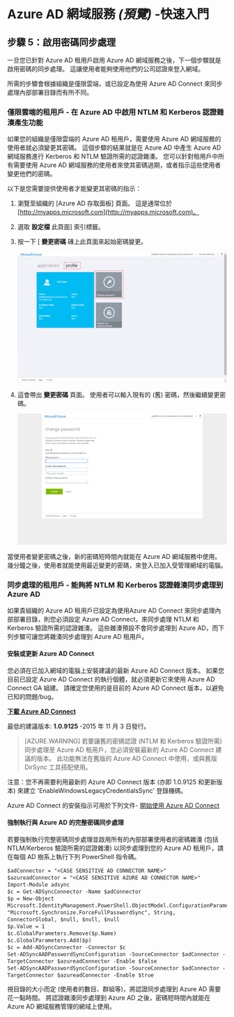 <properties
    pageTitle="Azure Active Directory 網域服務預覽：開始使用 | Microsoft Azure"
    description="開始使用 Azure Active Directory 網域服務"
    services="active-directory-ds"
    documentationCenter=""
    authors="mahesh-unnikrishnan"
    manager="udayh"
    editor="curtand"/>

<tags
    ms.service="active-directory-ds"
    ms.workload="identity"
    ms.tgt_pltfrm="na"
    ms.devlang="na"
    ms.topic="article"
    ms.date="11/09/2015"
    ms.author="maheshu"/>

# Azure AD 網域服務 *(預覽)* -快速入門

## 步驟 5：啟用密碼同步處理
一旦您已針對 Azure AD 租用戶啟用 Azure AD 網域服務之後，下一個步驟就是啟用密碼的同步處理。 這讓使用者能夠使用他們的公司認證來登入網域。

所需的步驟會根據組織是僅限雲端，或已設定為使用 Azure AD Connect 來同步處理內部部署目錄而有所不同。

### 僅限雲端的租用戶 - 在 Azure AD 中啟用 NTLM 和 Kerberos 認證雜湊產生功能
如果您的組織是僅限雲端的 Azure AD 租用戶，需要使用 Azure AD 網域服務的使用者就必須變更其密碼。 這個步驟的結果就是在 Azure AD 中產生 Azure AD 網域服務進行 Kerberos 和 NTLM 驗證所需的認證雜湊。 您可以針對租用戶中所有需要使用 Azure AD 網域服務的使用者來使其密碼過期，或者指示這些使用者變更他們的密碼。

以下是您需要提供使用者才能變更其密碼的指示：

1. 瀏覽至組織的 [Azure AD 存取面板] 頁面。 這是通常位於 [http://myapps.microsoft.com](http://myapps.microsoft.com)。
2. 選取 **設定檔** 此頁面] 索引標籤。
3. 按一下 [ **變更密碼** 磚上此頁面來起始密碼變更。

    ![建立適用於 Azure AD 網域服務的虛擬網路。](./media/active-directory-domain-services-getting-started/user-change-password.png)

4. 這會帶出 **變更密碼** 頁面。 使用者可以輸入現有的 (舊) 密碼，然後繼續變更密碼。

    ![建立適用於 Azure AD 網域服務的虛擬網路。](./media/active-directory-domain-services-getting-started/user-change-password2.png)

當使用者變更密碼之後，新的密碼短時間內就能在 Azure AD 網域服務中使用。 幾分鐘之後，使用者就能使用最近變更的密碼，來登入已加入受管理網域的電腦。


### 同步處理的租用戶 - 能夠將 NTLM 和 Kerberos 認證雜湊同步處理到 Azure AD
如果貴組織的 Azure AD 租用戶已設定為使用Azure AD Connect 來同步處理內部部署目錄，則您必須設定 Azure AD Connect，來同步處理 NTLM 和 Kerberos 驗證所需的認證雜湊。 這些雜湊預設不會同步處理到 Azure AD，而下列步驟可讓您將雜湊同步處理到 Azure AD 租用戶。

#### 安裝或更新 Azure AD Connect

您必須在已加入網域的電腦上安裝建議的最新 Azure AD Connect 版本。 如果您目前已設定 Azure AD Connect 的執行個體，就必須更新它來使用 Azure AD Connect GA 組建。 請確定您使用的是目前的 Azure AD Connect 版本，以避免已知的問題/bug。

**[下載 Azure AD Connect](http://www.microsoft.com/download/details.aspx?id=47594)**

最低的建議版本: **1.0.9125** -2015 年 11 月 3 日發行。

  > [AZURE.WARNING] 若要讓舊的密碼認證 (NTLM 和 Kerberos 驗證所需) 同步處理至 Azure AD 租用戶，您必須安裝最新的 Azure AD Connect 建議的版本。 此功能無法在舊版的 Azure AD Connect 中使用，或與舊版 DirSync 工具搭配使用。

注意：您不再需要利用最新的 Azure AD Connect 版本 (亦即 1.0.9125 和更新版本) 來建立 'EnableWindowsLegacyCredentialsSync' 登錄機碼。

Azure AD Connect 的安裝指示可用於下列文件- [開始使用 Azure AD Connect](../active-directory/active-directory-aadconnect.md)


#### 強制執行與 Azure AD 的完整密碼同步處理 

若要強制執行完整密碼同步處理並啟用所有的內部部署使用者的密碼雜湊 (包括 NTLM/Kerberos 驗證所需的認證雜湊) 以同步處理到您的 Azure AD 租用戶，請在每個 AD 樹系上執行下列 PowerShell 指令碼。

```
$adConnector = "<CASE SENSITIVE AD CONNECTOR NAME>"  
$azureadConnector = "<CASE SENSITIVE AZURE AD CONNECTOR NAME>"  
Import-Module adsync  
$c = Get-ADSyncConnector -Name $adConnector  
$p = New-Object Microsoft.IdentityManagement.PowerShell.ObjectModel.ConfigurationParameter "Microsoft.Synchronize.ForceFullPasswordSync", String, ConnectorGlobal, $null, $null, $null
$p.Value = 1  
$c.GlobalParameters.Remove($p.Name)  
$c.GlobalParameters.Add($p)  
$c = Add-ADSyncConnector -Connector $c  
Set-ADSyncAADPasswordSyncConfiguration -SourceConnector $adConnector -TargetConnector $azureadConnector -Enable $false   
Set-ADSyncAADPasswordSyncConfiguration -SourceConnector $adConnector -TargetConnector $azureadConnector -Enable $true  
```

視目錄的大小而定 (使用者的數目、群組等)，將認證同步處理到 Azure AD 需要花一點時間。 將認證雜湊同步處理到 Azure AD 之後，密碼短時間內就能在 Azure AD 網域服務管理的網域上使用。

